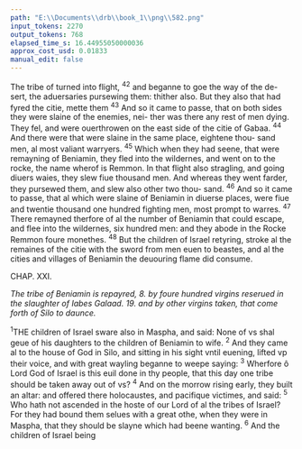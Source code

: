 ```yaml
---
path: "E:\\Documents\\drb\\book_1\\png\\582.png"
input_tokens: 2270
output_tokens: 768
elapsed_time_s: 16.44955050000036
approx_cost_usd: 0.01833
manual_edit: false
---
```

The tribe of
turned into flight, <sup>42</sup> and beganne to goe the way of the de-
sert, the aduersaries pursewing them: thither also. But they
also that had fyred the citie, mette them <sup>43</sup> And so it came to
passe, that on both sides they were slaine of the enemies, nei-
ther was there any rest of men dying. They fel, and were
ouerthrowen on the east side of the citie of Gabaa. <sup>44</sup> And
there were that were slaine in the same place, eightene thou-
sand men, al most valiant warryers. <sup>45</sup> Which when they had
seene, that were remayning of Beniamin, they fled into the
wildernes, and went on to the rocke, the name wherof is
Remmon. In that flight also stragling, and going diuers
waies, they slew fiue thousand men. And whereas they went
farder, they pursewed them, and slew also other two thou-
sand. <sup>46</sup> And so it came to passe, that al which were slaine of
Beniamin in diuerse places, were fiue and twentie thousand
one hundred fighting men, most prompt to warres. <sup>47</sup> There
remayned therfore of al the number of Beniamin that could
escape, and flee into the wildernes, six hundred men: and
they abode in the Rocke Remmon foure monethes. <sup>48</sup> But
the children of Israel retyring, stroke al the remaines of the
citie with the sword from men euen to beastes, and al the
cities and villages of Beniamin the deuouring flame did
consume.

CHAP. XXI.

*The tribe of Beniamin is repayred, 8. by foure hundred virgins reserued in
the slaughter of Iabes Galaad. 19. and by other virgins taken, that come
forth of Silo to daunce.*

<sup>1</sup>THE children of Israel sware also in Maspha, and said:
None of vs shal geue of his daughters to the children of
Beniamin to wife. <sup>2</sup> And they came al to the house of God
in Silo, and sitting in his sight vntil euening, lifted vp their
voice, and with great wayling beganne to weepe saying:
<sup>3</sup> Wherfore ô Lord God of Israel is this euil done in thy people,
that this day one tribe should be taken away out of vs?
<sup>4</sup> And on the morrow rising early, they built an altar: and
offered there holocaustes, and pacifique victimes, and said:
<sup>5</sup> Who hath not ascended in the hoste of our Lord of al the
tribes of Israel? For they had bound them selues with a great
othe, when they were in Maspha, that they should be slayne
which had beene wanting. <sup>6</sup> And the children of Israel being

[^1]: Ivdges.